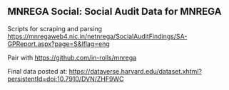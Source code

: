 ## MNREGA Social: Social Audit Data for MNREGA

Scripts for scraping and parsing https://mnregaweb4.nic.in/netnrega/SocialAuditFindings/SA-GPReport.aspx?page=S&lflag=eng

Pair with https://github.com/in-rolls/mnrega

Final data posted at: https://dataverse.harvard.edu/dataset.xhtml?persistentId=doi:10.7910/DVN/ZHF9WC 

